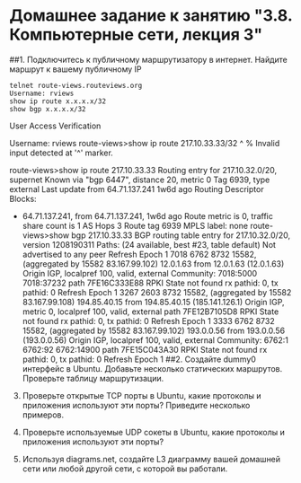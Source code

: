 # Домашнее задание к занятию "3.8. Компьютерные сети, лекция 3"
##1. Подключитесь к публичному маршрутизатору в интернет. Найдите маршрут к вашему публичному IP
```
telnet route-views.routeviews.org
Username: rviews
show ip route x.x.x.x/32
show bgp x.x.x.x/32
```
User Access Verification

Username: rviews
route-views>show ip route 217.10.33.33/32
                                      ^
% Invalid input detected at '^' marker.

route-views>show ip route 217.10.33.33
Routing entry for 217.10.32.0/20, supernet
  Known via "bgp 6447", distance 20, metric 0
  Tag 6939, type external
  Last update from 64.71.137.241 1w6d ago
  Routing Descriptor Blocks:
  * 64.71.137.241, from 64.71.137.241, 1w6d ago
      Route metric is 0, traffic share count is 1
      AS Hops 3
      Route tag 6939
      MPLS label: none
route-views>show bgp  217.10.33.33
BGP routing table entry for 217.10.32.0/20, version 1208190311
Paths: (24 available, best #23, table default)
  Not advertised to any peer
  Refresh Epoch 1
  7018 6762 8732 15582, (aggregated by 15582 83.167.99.102)
    12.0.1.63 from 12.0.1.63 (12.0.1.63)
      Origin IGP, localpref 100, valid, external
      Community: 7018:5000 7018:37232
      path 7FE16C333E88 RPKI State not found
      rx pathid: 0, tx pathid: 0
  Refresh Epoch 1
  3267 2603 8732 15582, (aggregated by 15582 83.167.99.108)
    194.85.40.15 from 194.85.40.15 (185.141.126.1)
      Origin IGP, metric 0, localpref 100, valid, external
      path 7FE12B7105D8 RPKI State not found
      rx pathid: 0, tx pathid: 0
  Refresh Epoch 1
  3333 6762 8732 15582, (aggregated by 15582 83.167.99.102)
    193.0.0.56 from 193.0.0.56 (193.0.0.56)
      Origin IGP, localpref 100, valid, external
      Community: 6762:1 6762:92 6762:14900
      path 7FE15C043A30 RPKI State not found
      rx pathid: 0, tx pathid: 0
  Refresh Epoch 1
##2. Создайте dummy0 интерфейс в Ubuntu. Добавьте несколько статических маршрутов. Проверьте таблицу маршрутизации.

3. Проверьте открытые TCP порты в Ubuntu, какие протоколы и приложения используют эти порты? Приведите несколько примеров.

4. Проверьте используемые UDP сокеты в Ubuntu, какие протоколы и приложения используют эти порты?

5. Используя diagrams.net, создайте L3 диаграмму вашей домашней сети или любой другой сети, с которой вы работали. 
